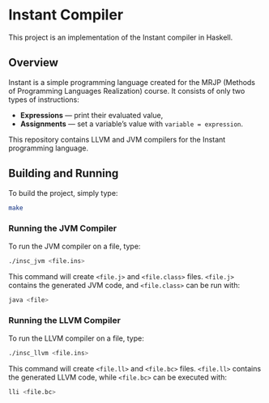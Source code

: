 # Instant Compiler

This project is an implementation of the Instant compiler in Haskell.

## Overview

Instant is a simple programming language created for the MRJP (Methods of
Programming Languages Realization) course.
It consists of only two types of instructions:
 * **Expressions** — print their evaluated value,
 * **Assignments** — set a variable’s value with `variable = expression`.

This repository contains LLVM and JVM compilers for the Instant programming
language.

## Building and Running

To build the project, simply type:
```bash
make
```

### Running the JVM Compiler

To run the JVM compiler on a file, type:
```bash
./insc_jvm <file.ins>
```

This command will create `<file.j>` and `<file.class>` files. `<file.j>`
contains the generated JVM code, and `<file.class>` can be run with:
```bash
java <file>
```

### Running the LLVM Compiler

To run the LLVM compiler on a file, type:
```bash
./insc_llvm <file.ins>
```

This command will create `<file.ll>` and `<file.bc>` files. `<file.ll>` contains
the generated LLVM code, while `<file.bc>` can be executed with:
```bash
lli <file.bc>
```
